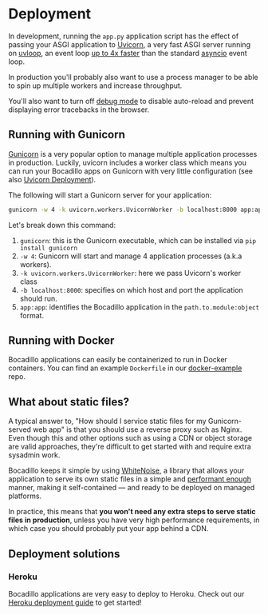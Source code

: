 # Deployment

In development, running the `app.py` application script has the effect of passing your ASGI application to [Uvicorn], a very fast ASGI server running on [uvloop], an event loop [up to 4x faster](https://github.com/MagicStack/uvloop#performance) than the standard [asyncio] event loop.

[uvicorn]: https://www.uvicorn.org
[uvloop]: https://github.com/MagicStack/uvloop
[asyncio]: https://docs.python.org/3/library/asyncio.html

In production you'll probably also want to use a process manager to be able to spin up multiple workers and increase throughput.

You'll also want to turn off [debug mode](/guides/app.md#debug-mode) to disable auto-reload and prevent displaying error tracebacks in the browser.

## Running with Gunicorn

[Gunicorn](https://gunicorn.org/) is a very popular option to manage multiple application processes in production. Luckily, uvicorn includes a worker class which means you can run your Bocadillo apps on Gunicorn with very little configuration (see also [Uvicorn Deployment](https://www.uvicorn.org/deployment/)).

The following will start a Gunicorn server for your application:

```bash
gunicorn -w 4 -k uvicorn.workers.UvicornWorker -b localhost:8000 app:app
```

Let's break down this command:

1. `gunicorn`: this is the Gunicorn executable, which can be installed via `pip install gunicorn`
2. `-w 4`: Gunicorn will start and manage 4 application processes (a.k.a workers).
3. `-k uvicorn.workers.UvicornWorker`: here we pass Uvicorn's worker class
4. `-b localhost:8000`: specifies on which host and port the application should run.
5. `app:app`: identifies the Bocadillo application in the `path.to.module:object` format.

## Running with Docker

Bocadillo applications can easily be containerized to run in Docker containers. You can find an example `Dockerfile` in our [docker-example](https://github.com/bocadilloproject/docker-example) repo.

## What about static files?

A typical answer to, "How should I service static files for my Gunicorn-served web app" is that you should use a reverse proxy such as Nginx. Even though this and other options such as using a CDN or object storage are valid approaches, they're difficult to get started with and require extra sysadmin work.

Bocadillo keeps it simple by using [WhiteNoise](http://whitenoise.evans.io/en/stable/), a library that allows your application to serve its own static files in a simple and [performant enough](http://whitenoise.evans.io/en/stable/#infrequently-asked-questions) manner, making it self-contained — and ready to be deployed on managed platforms.

In practice, this means that **you won't need any extra steps to serve static files in production**, unless you have very high performance requirements, in which case you should probably put your app behind a CDN.

## Deployment solutions

### Heroku

Bocadillo applications are very easy to deploy to Heroku. Check out our [Heroku deployment guide](/how-to/heroku.md) to get started!
